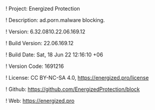 ! Project: Energized Protection

! Description: ad.porn.malware blocking.

! Version: 6.32.0810.22.06.169.12

! Build Version: 22.06.169.12

! Build Date: Sat, 18 Jun 22 12:16:10 +06

! Version Code: 1691216

! License: CC BY-NC-SA 4.0, https://energized.pro/license

! Github: https://github.com/EnergizedProtection/block

! Web: https://energized.pro
